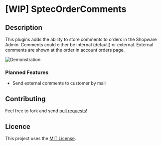 # [WIP] SptecOrderComments

## Description

This plugins adds the ability to store comments to orders in the Shopware Admin.
Comments could either be internal (default) or external.
External comments are shown at the order in account orders page.

![Demonstration](https://raw.githubusercontent.com/stefanpoensgen/SptecOrderComments/main/src/Resources/store/images/1.png)

### Planned Features

- Send external comments to customer by mail

## Contributing

Feel free to fork and send [pull requests](https://github.com/stefanpoensgen/SptecOrderComments)!

## Licence

This project uses the [MIT License](LICENSE.md).
